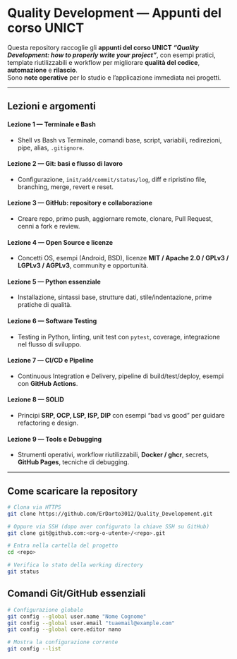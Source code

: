 # Quality Development — Appunti del corso UNICT

Questa repository raccoglie gli **appunti del corso UNICT _“Quality Development: how to properly write your project”_**, con esempi pratici, template riutilizzabili e workflow per migliorare **qualità del codice**, **automazione** e **rilascio**.  
Sono **note operative** per lo studio e l’applicazione immediata nei progetti.

---

## Lezioni e argomenti

#### Lezione 1 — Terminale e Bash
- Shell vs Bash vs Terminale, comandi base, script, variabili, redirezioni, pipe, alias, `.gitignore`.

#### Lezione 2 — Git: basi e flusso di lavoro
- Configurazione, `init/add/commit/status/log`, diff e ripristino file, branching, merge, revert e reset.

#### Lezione 3 — GitHub: repository e collaborazione
- Creare repo, primo push, aggiornare remote, clonare, Pull Request, cenni a fork e review.

#### Lezione 4 — Open Source e licenze
- Concetti OS, esempi (Android, BSD), licenze **MIT / Apache 2.0 / GPLv3 / LGPLv3 / AGPLv3**, community e opportunità.

#### Lezione 5 — Python essenziale
- Installazione, sintassi base, strutture dati, stile/indentazione, prime pratiche di qualità.

#### Lezione 6 — Software Testing
- Testing in Python, linting, unit test con `pytest`, coverage, integrazione nel flusso di sviluppo.

#### Lezione 7 — CI/CD e Pipeline
- Continuous Integration e Delivery, pipeline di build/test/deploy, esempi con **GitHub Actions**.

#### Lezione 8 — SOLID
- Principi **SRP, OCP, LSP, ISP, DIP** con esempi “bad vs good” per guidare refactoring e design.

#### Lezione 9 — Tools e Debugging
- Strumenti operativi, workflow riutilizzabili, **Docker / ghcr**, secrets, **GitHub Pages**, tecniche di debugging.

---

## Come scaricare la repository
```bash
# Clona via HTTPS
git clone https://github.com/ErDarto3012/Quality_Developement.git

# Oppure via SSH (dopo aver configurato la chiave SSH su GitHub)
git clone git@github.com:<org-o-utente>/<repo>.git

# Entra nella cartella del progetto
cd <repo>

# Verifica lo stato della working directory
git status
```

## Comandi Git/GitHub essenziali
```bash
# Configurazione globale
git config --global user.name "Nome Cognome"
git config --global user.email "tuaemail@example.com"
git config --global core.editor nano

# Mostra la configurazione corrente
git config --list
